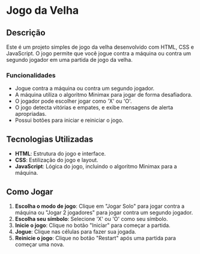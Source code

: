 # Jogo da Velha

## Descrição

Este é um projeto simples de jogo da velha desenvolvido com HTML, CSS e JavaScript. O jogo permite que você jogue contra a máquina ou contra um segundo jogador em uma partida de jogo da velha.

### Funcionalidades

- Jogue contra a máquina ou contra um segundo jogador.
- A máquina utiliza o algoritmo Minimax para jogar de forma desafiadora.
- O jogador pode escolher jogar como 'X' ou 'O'.
- O jogo detecta vitórias e empates, e exibe mensagens de alerta apropriadas.
- Possui botões para iniciar e reiniciar o jogo.

## Tecnologias Utilizadas

- **HTML**: Estrutura do jogo e interface.
- **CSS**: Estilização do jogo e layout.
- **JavaScript**: Lógica do jogo, incluindo o algoritmo Minimax para a máquina.

## Como Jogar

1. **Escolha o modo de jogo**: Clique em "Jogar Solo" para jogar contra a máquina ou "Jogar 2 jogadores" para jogar contra um segundo jogador.
2. **Escolha seu símbolo**: Selecione 'X' ou 'O' como seu símbolo.
3. **Inicie o jogo**: Clique no botão "Iniciar" para começar a partida.
4. **Jogue**: Clique nas células para fazer sua jogada.
5. **Reinicie o jogo**: Clique no botão "Restart" após uma partida para começar uma nova.

